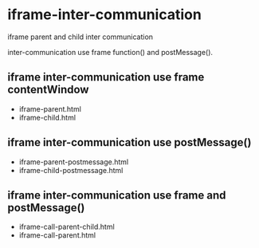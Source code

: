 # iframe-inter-communication
iframe parent and child inter communication

inter-communication use frame function() and postMessage().

## iframe inter-communication use frame contentWindow

* iframe-parent.html
* iframe-child.html

## iframe inter-communication use postMessage()

* iframe-parent-postmessage.html
* iframe-child-postmessage.html

## iframe inter-communication use frame and postMessage()

* iframe-call-parent-child.html
* iframe-call-parent.html

